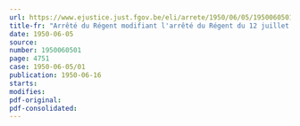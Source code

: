 ```yaml
---
url: https://www.ejustice.just.fgov.be/eli/arrete/1950/06/05/1950060501/justel
title-fr: "Arrêté du Régent modifiant l'arrêté du Régent du 12 juillet 1948 attachant une allocation à l'exercice de certaines fonctions militaires spécialisées"
date: 1950-06-05
source:
number: 1950060501
page: 4751
case: 1950-06-05/01
publication: 1950-06-16
starts:
modifies:
pdf-original:
pdf-consolidated:
---
```


